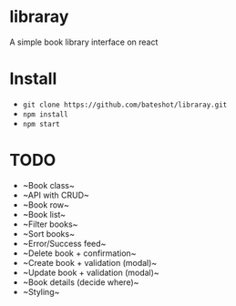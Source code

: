 # libraray
A simple book library interface on react

# Install
 * `git clone https://github.com/bateshot/libraray.git`
 * `npm install`
 * `npm start`

# TODO
* ~Book class~
* ~API with CRUD~
* ~Book row~
* ~Book list~
* ~Filter books~
* ~Sort books~
* ~Error/Success feed~
* ~Delete book + confirmation~
* ~Create book + validation (modal)~
* ~Update book + validation (modal)~
* ~Book details (decide where)~
* ~Styling~
